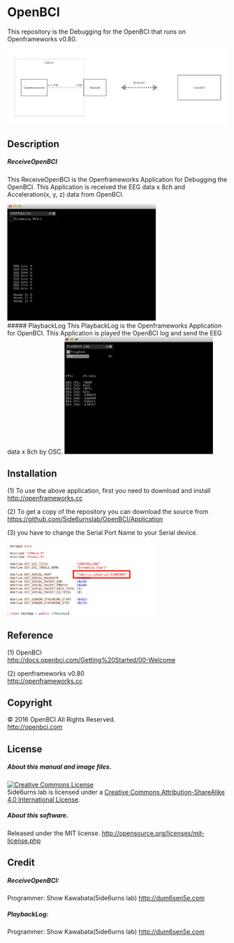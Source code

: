 # OpenBCI
This repository is the Debugging for the OpenBCI that runs on Openframeworks v0.80. 

<img class="photo" src="https://github.com/5ide6urnslab/OpenBCI/blob/master/Resource/System.png" width="600px" />

## Description
##### ReceiveOpenBCI
This ReceiveOpenBCI is the Openframeworks Application for Debugging the OpenBCI. This Application is received the EEG data x 8ch and Acceleration(x, y, z) data from OpenBCI.

<img class="photo" src="https://github.com/5ide6urnslab/OpenBCI/blob/master/Resource/ReceiveOpenBCI.png" width="340px" />

<br>
##### PlaybackLog
This PlaybackLog is the Openframeworks Application for OpenBCI. This Application is played the OpenBCI log and send the EEG data x 8ch by OSC.

<img class="photo" src="https://github.com/5ide6urnslab/OpenBCI/blob/master/Resource/PlayBack.png" width="340px" />

## Installation
(1) To use the above application, first you need to download and install  
http://openframeworks.cc

(2) To get a copy of the repository you can download the source from  
https://github.com/5ide6urnslab/OpenBCI/Application

(3) you have to change the Serial Port Name to your Serial device.

<img class="photo" src="https://github.com/5ide6urnslab/OpenBCI/blob/master/Resource/SerialPortName.png" width="340px" />

## Reference
(1) OpenBCI  
http://docs.openbci.com/Getting%20Started/00-Welcome

(2) openframeworks v0.80  
http://openframeworks.cc

## Copyright
© 2016 OpenBCI All Rights Reserved.  
   http://openbci.com

## License
##### About this manual and image files.
<a rel="license" href="http://creativecommons.org/licenses/by-sa/4.0/"><img alt="Creative Commons License" style="border-width:0" src="https://i.creativecommons.org/l/by-sa/4.0/88x31.png" /></a><br />5ide6urns lab is licensed under a <a rel="license" href="http://creativecommons.org/licenses/by-sa/4.0/">Creative Commons Attribution-ShareAlike 4.0 International License</a>.

##### About this software. 
Released under the MIT license. http://opensource.org/licenses/mit-license.php

## Credit
##### ReceiveOpenBCI:

Programmer:   Show Kawabata(5ide6urns lab) http://dum6sen5e.com    

##### PlaybackLog:

Programmer:   Show Kawabata(5ide6urns lab) http://dum6sen5e.com    
